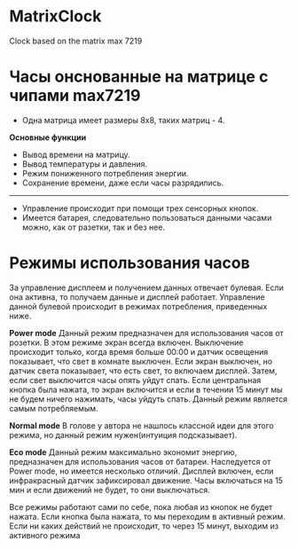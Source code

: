 # MatrixClock
Clock based on the matrix max 7219

# Часы онснованные на матрице с чипами max7219

- Одна матрица имеет размеры 8x8, таких матриц - 4.

**Основные функции**
- Вывод времени на матрицу.
- Вывод температуры и давления.
- Режим пониженного потребления энергии.
- Сохранение времени, даже если часы разрядились.

____

- Управление происходит при помощи трех сенсорных кнопок.
- Имеется батарея, следовательно пользоваться данными часами
    можно, как от разетки, так и без нее.


# Режимы использования часов
За управление дисплеем и получением данных отвечает булевая. Если она активна, то получаем данные и дисплей работает. Управление данной булевой происходит в режимах потребления, приведенных ниже. 

**Power mode**
Данный режим предназначен для использования часов от розетки. 
В этом режиме экран всегда включен. Выключение происходит только, когда время больше 00:00 и датчик освещения показывает, что свет в комнате выключен. Если экран выключен, но датчик света показывает, что есть свет, то включаем дисплей. Затем, если свет выключится часы опять уйдут спать. Если центральная кнопка была нажата, то экран включится и если в течении 15 минут мы не будем ничего нажимать, часы уйдуть спать. 
Данный режим является самым потребляемым. 

**Normal mode**
В голове у автора не нашлось классной идеи для этого режима, но данный режим нужен(интуиция подсказывает).

**Eco mode**
Данный режим максимально экономит энергию, предназначен для использования часов от батареи. Наследуется от Power mode, но имеется несколько отличий. Дисплей включен, если инфракрасный датчик зафиксировал движение. Часы включаться на 15 мин и если движений не будет, то они выключаться. 
 

Все режимы работают сами по себе, пока любая из кнопок не будет нажата. Если кнопка была нажата, то мы переходим в активный режим. Если ни каких  действий не происходит, то через 15 минут, выходим из активного режима 
